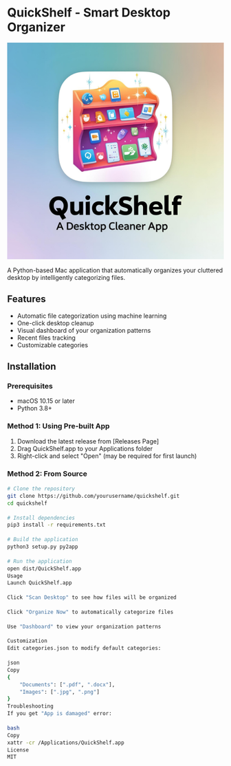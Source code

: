 # QuickShelf - Smart Desktop Organizer

![QuickShelf Logo](icon.png)

A Python-based Mac application that automatically organizes your cluttered desktop by intelligently categorizing files.

## Features
- Automatic file categorization using machine learning
- One-click desktop cleanup
- Visual dashboard of your organization patterns
- Recent files tracking
- Customizable categories

## Installation

### Prerequisites
- macOS 10.15 or later
- Python 3.8+

### Method 1: Using Pre-built App
1. Download the latest release from [Releases Page]
2. Drag QuickShelf.app to your Applications folder
3. Right-click and select "Open" (may be required for first launch)

### Method 2: From Source
```bash
# Clone the repository
git clone https://github.com/yourusername/quickshelf.git
cd quickshelf

# Install dependencies
pip3 install -r requirements.txt

# Build the application
python3 setup.py py2app

# Run the application
open dist/QuickShelf.app
Usage
Launch QuickShelf.app

Click "Scan Desktop" to see how files will be organized

Click "Organize Now" to automatically categorize files

Use "Dashboard" to view your organization patterns

Customization
Edit categories.json to modify default categories:

json
Copy
{
    "Documents": [".pdf", ".docx"],
    "Images": [".jpg", ".png"]
}
Troubleshooting
If you get "App is damaged" error:

bash
Copy
xattr -cr /Applications/QuickShelf.app
License
MIT

